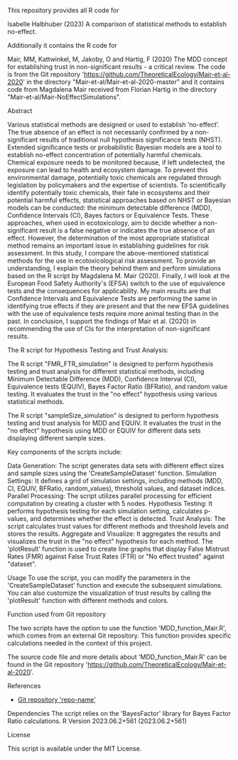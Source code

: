 This repository provides all R code for

Isabelle Halbhuber (2023) A comparison of statistical methods to establish no-effect.

Additionally it contains the R code for

Mair, MM, Kattwinkel, M, Jakoby, O and Hartig, F (2020) The MDD concept for establishing trust in non-significant results - a critical review. The code is from the Git repository 'https://github.com/TheoreticalEcology/Mair-et-al-2020' in the directory "Mair-et-al/Mair-et-al-2020-master"
and it contains code from Magdalena Mair received from Florian Hartig in the directory "Mair-et-al/Mair-NoEffectSimulations". 


Abstract

Various statistical methods are designed or used to establish ‘no-effect’. The true absence of an effect is not necessarily confirmed by a non-significant results of traditional null hypothesis significance tests (NHST). Extended significance tests or probabilistic Bayesian models are a tool to establish no-effect concentration of potentially harmful chemicals. Chemical exposure needs to be monitored because, if left undetected, the exposure can lead to health and ecosystem damage. To prevent this environmental damage, potentially toxic chemicals are regulated through legislation by policymakers and the expertise of scientists. To scientifically identify potentially toxic chemicals, their fate in ecosystems and their potential harmful effects, statistical approaches based on NHST or Bayesian models can be conducted: the minimum detectable difference (MDD), Confidence Intervals (CI), Bayes factors or Equivalence Tests. These approaches, when used in ecotoxicology, aim to decide whether a non-significant result is a false negative or indicates the true absence of an effect. However, the determination of the most appropriate statistical method remains an important issue in establishing guidelines for risk assessment. In this study, I compare the above-mentioned statistical methods for the use in ecotoxicological risk assessment. To provide an understanding, I explain the theory behind them and perform simulations based on the R script by Magdalena M. Mair (2020). Finally, I will look at the European Food Safety Authority's (EFSA) switch to the use of equivalence tests and the consequences for applicability. My main results are that Confidence Intervals and Equivalence Tests are performing the same in identifying true effects if they are present and that the new EFSA guidelines with the use of equivalence tests require more animal testing than in the past. In conclusion, I support the findings of Mair et al. (2020) in recommending the use of CIs for the interpretation of non-significant results.


The R script for Hypothesis Testing and Trust Analysis:

The R script "FMR_FTR_simulation" is designed to perform hypothesis testing and trust analysis for different statistical methods, including Minimum Detectable Difference (MDD), Confidence Interval (CI), Equivalence tests (EQUIV), Bayes Factor Ratio (BFRatio), and random value testing. It evaluates the trust in the "no effect" hypothesis using various statistical methods.

The R script "sampleSize_simulation" is designed to perform hypothesis testing and trust analysis for MDD and EQUIV. It evaluates the trust in the "no effect" hypothesis using MDD or EQUIV for different data sets displaying different sample sizes. 


Key components of the scripts include:

Data Generation: The script generates data sets with different effect sizes and sample sizes using the 'CreateSampleDataset' function.
Simulation Settings: It defines a grid of simulation settings, including methods (MDD, CI, EQUIV, BFRatio, random_values), threshold values, and dataset indices.
Parallel Processing: The script utilizes parallel processing for efficient computation by creating a cluster with 5 nodes.
Hypothesis Testing: It performs hypothesis testing for each simulation setting, calculates p-values, and determines whether the effect is detected.
Trust Analysis: The script calculates trust values for different methods and threshold levels and stores the results.
Aggregate and Visualize: It aggregates the results and visualizes the trust in the "no effect" hypothesis for each method. The 'plotResult' function is used to create line graphs that display False Mistrust Rates (FMR) against False Trust Rates (FTR) or "No effect trusted" against "dataset".

Usage
To use the script, you can modify the parameters in the 'CreateSampleDataset' function and execute the subsequent simulations. You can also customize the visualization of trust results by calling the 'plotResult' function with different methods and colors.

Function used from Git repository

The two scripts have the option to use the function 'MDD_function_Mair.R', which comes from an external Git repository. This function provides specific calculations needed in the context of this project.

The source code file and more details about 'MDD_function_Mair.R' can be found in the Git repository 'https://github.com/TheoreticalEcology/Mair-et-al-2020'.

References
- [Git repository 'repo-name'](https://github.com/TheoreticalEcology/Mair-et-al-2020)

Dependencies
The script relies on the 'BayesFactor' library for Bayes Factor Ratio calculations.
R Version 2023.06.2+561 (2023.06.2+561)

License

This script is available under the MIT License.
